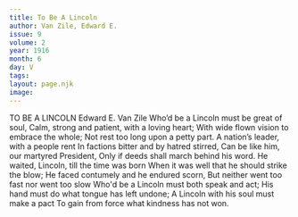```yaml
---
title: To Be A Lincoln
author: Van Zile, Edward E.
issue: 9
volume: 2
year: 1916
month: 6
day: V
tags:
layout: page.njk
image:
---
```

TO BE A LINCOLN    Edward E. Van Zile       Who’d be a Lincoln must be great of soul,    Calm, strong and patient, with a loving heart;    With wide flown vision to embrace the whole;    Not rest too long upon a petty part.       A nation’s leader, with a people rent    In factions bitter and by hatred stirred,    Can be like him, our martyred President,    Only if deeds shall march behind his word.       He waited, Lincoln, till the time was born    When it was well that he should strike the blow;       He faced contumely and he endured scorn,    But neither went too fast nor went too slow       Who'd be a Lincoln must both speak and act;    His hand must do what tongue has left undone;       A Lincoln with his soul must make a pact    To gain from force what kindness has not won. 
